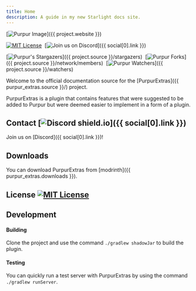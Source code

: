 ```yaml
---
title: Home
description: A guide in my new Starlight docs site.
---
```


[![Purpur Image](https://user-images.githubusercontent.com/74448585/150906023-101cd383-da82-4a3c-9603-a3b5741c3994.png)]({{ project.website }})

<div markdown="1" id="center">

[![MIT License](https://img.shields.io/github/license/PurpurMC/PurpurExtras?&logo=github)](License)&nbsp;
[![Join us on Discord](https://img.shields.io/discord/685683385313919172.svg?label=&logo=discord&logoColor=ffffff&color=7389D8&labelColor=6A7EC2)]({{ social[0].link }})&nbsp;  

[![Purpur's Stargazers](https://img.shields.io/github/stars/PurpurMC/PurpurExtras?label=stars&logo=github)]({{ project.source }}/stargazers)&nbsp;
[![Purpur Forks](https://img.shields.io/github/forks/PurpurMC/PurpurExtras?label=forks&logo=github)]({{ project.source }}/network/members)&nbsp;
[![Purpur Watchers](https://img.shields.io/github/watchers/PurpurMC/PurpurExtras?label=watchers&logo=github)]({{ project.source }}/watchers)&nbsp;

Welcome to the official documentation source for the&nbsp;[PurpurExtras]({{ purpur_extras.source }}/)&nbsp;project.

PurpurExtras is a plugin that contains features that were suggested to be added to Purpur but were deemed easier to
implement in a form of a plugin.

</div>

## Contact [![Discord shield.io](https://img.shields.io/discord/685683385313919172.svg?label=&logo=discord&logoColor=ffffff&color=7389D8&labelColor=6A7EC2)]({{ social[0].link }})

Join us on [Discord]({{ social[0].link }})!

## Downloads

You can download PurpurExtras from [modrinth]({{ purpur_extras.downloads }}).


## License [![MIT License](https://img.shields.io/github/license/PurpurMC/PurpurExtras?&logo=github)](./#license)


## Development

#### Building

Clone the project and use the command `./gradlew shadowJar` to build the plugin.

#### Testing

You can quickly run a test server with PurpurExtras by using the command `./gradlew runServer`.
